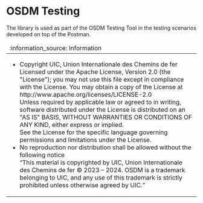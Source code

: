# OSDM Testing

The library is used as part of the OSDM Testing Tool in the testing scenarios developed on top of the Postman.

<table>
  <thead>
    <tr>
      <td align="left">
        :information_source: Information
      </td>
    </tr>
  </thead>

  <tbody>
    <tr>
      <td>
        <ul>
          <li>Copyright UIC, Union Internationale des Chemins de fer<br/>
              Licensed under the Apache License, Version 2.0 (the "License");
              you may not use this file except in compliance with the License.
              You may obtain a copy of the License at<br/>
                   http://www.apache.org/licenses/LICENSE-2.0<br/>
              Unless required by applicable law or agreed to in writing, software
              distributed under the License is distributed on an "AS IS" BASIS,
              WITHOUT WARRANTIES OR CONDITIONS OF ANY KIND, either express or implied.<br/>
              See the License for the specific language governing permissions and
              limitations under the License.</li>
          <li>No reproduction nor distribution shall be allowed without the following notice<br/>
              “This material is copyrighted by UIC, Union Internationale des Chemins de fer © 2023 – 2024. OSDM is a trademark belonging to UIC, and any use of this trademark is strictly prohibited unless otherwise agreed by UIC.”</li>
        </ul>
      </td>
    </tr>
  </tbody>
</table>
